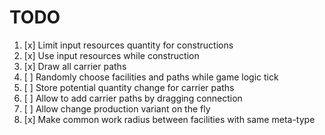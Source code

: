 # TODO

1. [x] Limit input resources quantity for constructions
2. [x] Use input resources while construction
3. [x] Draw all carrier paths
4. [ ] Randomly choose facilities and paths while game logic tick
5. [ ] Store potential quantity change for carrier paths
6. [ ] Allow to add carrier paths by dragging connection
7. [ ] Allow change production variant on the fly
8. [x] Make common work radius between facilities with same meta-type
